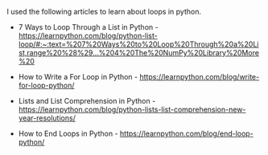 I used the following articles to learn about loops in python.

- 7 Ways to Loop Through a List in Python - https://learnpython.com/blog/python-list-loop/#:~:text=%207%20Ways%20to%20Loop%20Through%20a%20List,range%20%28%29...%204%20The%20NumPy%20Library%20More%20

- How to Write a For Loop in Python -
https://learnpython.com/blog/write-for-loop-python/

- Lists and List Comprehension in Python - https://learnpython.com/blog/python-lists-list-comprehension-new-year-resolutions/

- How to End Loops in Python - https://learnpython.com/blog/end-loop-python/
